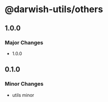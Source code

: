 # @darwish-utils/others

## 1.0.0

### Major Changes

- 1.0.0

## 0.1.0

### Minor Changes

- utils minor
